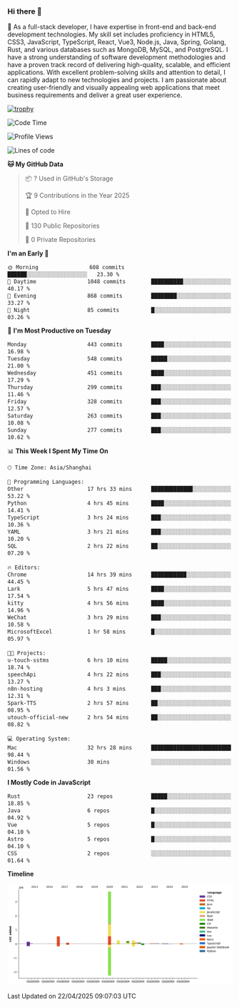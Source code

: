 ### Hi there 👋

🌱 As a full-stack developer, I have expertise in front-end and back-end development technologies. My skill set includes proficiency in HTML5, CSS3, JavaScript, TypeScript, React, Vue3, Node.js, Java, Spring, Golang, Rust, and various databases such as MongoDB, MySQL, and PostgreSQL. I have a strong understanding of software development methodologies and have a proven track record of delivering high-quality, scalable, and efficient applications. With excellent problem-solving skills and attention to detail, I can rapidly adapt to new technologies and projects. I am passionate about creating user-friendly and visually appealing web applications that meet business requirements and deliver a great user experience.

[![trophy](https://github-profile-trophy.vercel.app/?username=elton&rank=SECRET,SSS,SS,S,AAA,AA,A&theme=onedark&no-frame=true&margin-w=10)](https://github.com/ryo-ma/github-profile-trophy)

<!--START_SECTION:waka-->
![Code Time](http://img.shields.io/badge/Code%20Time-1%2C569%20hrs%2018%20mins-blue)

![Profile Views](http://img.shields.io/badge/Profile%20Views-0-blue)

![Lines of code](https://img.shields.io/badge/From%20Hello%20World%20I%27ve%20Written-5.6%20million%20lines%20of%20code-blue)

**🐱 My GitHub Data** 

> 📦 ? Used in GitHub's Storage 
 > 
> 🏆 9 Contributions in the Year 2025
 > 
> 💼 Opted to Hire
 > 
> 📜 130 Public Repositories 
 > 
> 🔑 0 Private Repositories 
 > 
**I'm an Early 🐤** 

```text
🌞 Morning                608 commits         ██████░░░░░░░░░░░░░░░░░░░   23.30 % 
🌆 Daytime                1048 commits        ██████████░░░░░░░░░░░░░░░   40.17 % 
🌃 Evening                868 commits         ████████░░░░░░░░░░░░░░░░░   33.27 % 
🌙 Night                  85 commits          █░░░░░░░░░░░░░░░░░░░░░░░░   03.26 % 
```
📅 **I'm Most Productive on Tuesday** 

```text
Monday                   443 commits         ████░░░░░░░░░░░░░░░░░░░░░   16.98 % 
Tuesday                  548 commits         █████░░░░░░░░░░░░░░░░░░░░   21.00 % 
Wednesday                451 commits         ████░░░░░░░░░░░░░░░░░░░░░   17.29 % 
Thursday                 299 commits         ███░░░░░░░░░░░░░░░░░░░░░░   11.46 % 
Friday                   328 commits         ███░░░░░░░░░░░░░░░░░░░░░░   12.57 % 
Saturday                 263 commits         ███░░░░░░░░░░░░░░░░░░░░░░   10.08 % 
Sunday                   277 commits         ███░░░░░░░░░░░░░░░░░░░░░░   10.62 % 
```


📊 **This Week I Spent My Time On** 

```text
🕑︎ Time Zone: Asia/Shanghai

💬 Programming Languages: 
Other                    17 hrs 33 mins      █████████████░░░░░░░░░░░░   53.22 % 
Python                   4 hrs 45 mins       ████░░░░░░░░░░░░░░░░░░░░░   14.41 % 
TypeScript               3 hrs 24 mins       ███░░░░░░░░░░░░░░░░░░░░░░   10.36 % 
YAML                     3 hrs 21 mins       ███░░░░░░░░░░░░░░░░░░░░░░   10.20 % 
SQL                      2 hrs 22 mins       ██░░░░░░░░░░░░░░░░░░░░░░░   07.20 % 

🔥 Editors: 
Chrome                   14 hrs 39 mins      ███████████░░░░░░░░░░░░░░   44.45 % 
Lark                     5 hrs 47 mins       ████░░░░░░░░░░░░░░░░░░░░░   17.54 % 
kitty                    4 hrs 56 mins       ████░░░░░░░░░░░░░░░░░░░░░   14.96 % 
WeChat                   3 hrs 29 mins       ███░░░░░░░░░░░░░░░░░░░░░░   10.58 % 
MicrosoftExcel           1 hr 58 mins        █░░░░░░░░░░░░░░░░░░░░░░░░   05.97 % 

🐱‍💻 Projects: 
u-touch-sstms            6 hrs 10 mins       █████░░░░░░░░░░░░░░░░░░░░   18.74 % 
speechApi                4 hrs 22 mins       ███░░░░░░░░░░░░░░░░░░░░░░   13.27 % 
n8n-hosting              4 hrs 3 mins        ███░░░░░░░░░░░░░░░░░░░░░░   12.31 % 
Spark-TTS                2 hrs 57 mins       ██░░░░░░░░░░░░░░░░░░░░░░░   08.95 % 
utouch-official-new      2 hrs 54 mins       ██░░░░░░░░░░░░░░░░░░░░░░░   08.82 % 

💻 Operating System: 
Mac                      32 hrs 28 mins      █████████████████████████   98.44 % 
Windows                  30 mins             ░░░░░░░░░░░░░░░░░░░░░░░░░   01.56 % 
```

**I Mostly Code in JavaScript** 

```text
Rust                     23 repos            █████░░░░░░░░░░░░░░░░░░░░   18.85 % 
Java                     6 repos             █░░░░░░░░░░░░░░░░░░░░░░░░   04.92 % 
Vue                      5 repos             █░░░░░░░░░░░░░░░░░░░░░░░░   04.10 % 
Astro                    5 repos             █░░░░░░░░░░░░░░░░░░░░░░░░   04.10 % 
CSS                      2 repos             ░░░░░░░░░░░░░░░░░░░░░░░░░   01.64 % 
```



**Timeline**

![Lines of Code chart](https://raw.githubusercontent.com/elton/elton/main/assets/bar_graph.png)


 Last Updated on 22/04/2025 09:07:03 UTC
<!--END_SECTION:waka-->

<!--
**elton/elton** is a ✨ _special_ ✨ repository because its `README.md` (this file) appears on your GitHub profile.

Here are some ideas to get you started:

- 🔭 I’m currently working on ...
- 🌱 I’m currently learning ...
- 👯 I’m looking to collaborate on ...
- 🤔 I’m looking for help with ...
- 💬 Ask me about ...
- 📫 How to reach me: ...
- 😄 Pronouns: ...
- ⚡ Fun fact: ...
-->
